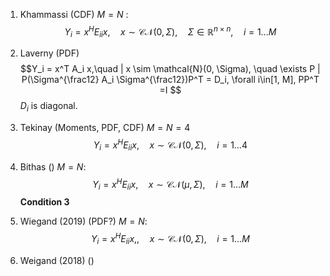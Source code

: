 1. Khammassi (CDF) $M = N$ : $$Y_i = x^H E_{ii} x, \quad x \sim \mathcal{CN}(0, \Sigma),\quad \Sigma \in \mathbb{R}^{n\times n}, \quad i = 1 \ldots M$$

2. Laverny (PDF) $$Y_i = x^T A_i x,\quad | x \sim \mathcal{N}(0, \Sigma), \quad \exists P | P(\Sigma^{\frac12} A_i \Sigma^{\frac12})P^T = D_i, \forall i\in[1, M], PP^T =I $$ $D_i$ is diagonal.

3. Tekinay (Moments, PDF, CDF) $M = N = 4$ $$Y_i = x^H E_{ii} x, \quad x \sim \mathcal{CN}(0, \Sigma), \quad i = 1 \ldots 4$$

4. Bithas () $M = N$: $$ Y_i = x^H E_{ii} x, \quad x \sim \mathcal{CN}(\mu, \Sigma), \quad i = 1 \ldots M$$ **Condition 3**

5. Wiegand (2019) (PDF?) $M = N$: $$ Y_i = x^H E_{ii} x, , \quad x \sim \mathcal{CN}(0, \Sigma), \quad i = 1 \ldots M $$

6. Weigand (2018) ()
